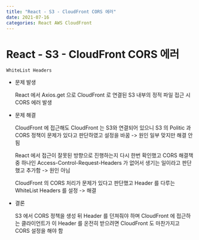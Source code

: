 ```yaml
---
title: "React - S3 - CloudFront CORS 에러"
date: 2021-07-16
categories: React AWS CloudFront
---
```


# React - S3 - CloudFront CORS 에러

    WhiteList Headers

- 문제 발생

  React 에서 Axios.get 으로 CloudFront 로 연결된 S3 내부의 정적 파일 접근 시 CORS 에러 발생

- 문제 해결

  CloudFront 에 접근해도 CloudFront 는 S3와 연결되어 있으니 S3 의 Politic 과 CORS 정책이 문제가 있다고 판단하였고 설정을 바꿈 -> 원인 일부 맞지만 해결 안 됨

  React 에서 접근이 잘못된 방향으로 진행하는지 다시 한번 확인했고 CORS 해결책 중 하나인 Access-Control-Request-Headers 가 없어서 생기는 일이라고 판단했고 추가함 -> 원인 아님

  CloudFront 의 CORS 처리가 문제가 있다고 판단했고 Header 를 다루는 WhiteList Headers 를 설정 -> 해결

- 결론

  S3 에서 CORS 정책을 생성 뒤 Header 를 던져줘야 하며 CloudFront 에 접근하는 클라이언트가 이 Header 를 온전히 받으려면 CloudFront 도 마찬가지고 CORS 설정을 해야 함
